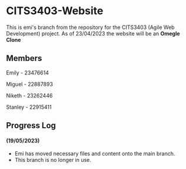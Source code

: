 # CITS3403-Website
This is emi's branch from the repository for the CITS3403 (Agile Web Development) project. As of 23/04/2023 the website will be an **Omegle Clone**

## Members
Emily   - 23476614

Miguel  - 22887893

Niketh  - 23262446

Stanley - 22915411

## Progress Log
#### **(19/05/2023)** 
- Emi has moved necessary files and content onto the main branch.
- This branch is no longer in use.